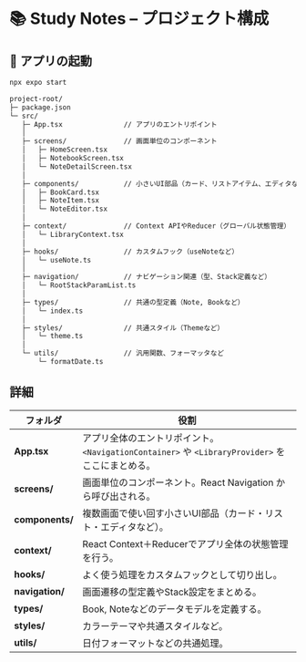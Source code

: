 # 📚 Study Notes – プロジェクト構成

## 🚀 アプリの起動
```bash
npx expo start

project-root/
├─ package.json
└─ src/
   ├─ App.tsx               // アプリのエントリポイント
   │
   ├─ screens/              // 画面単位のコンポーネント
   │   ├─ HomeScreen.tsx
   │   ├─ NotebookScreen.tsx
   │   └─ NoteDetailScreen.tsx
   │
   ├─ components/           // 小さいUI部品（カード、リストアイテム、エディタなど）
   │   ├─ BookCard.tsx
   │   ├─ NoteItem.tsx
   │   └─ NoteEditor.tsx
   │
   ├─ context/              // Context APIやReducer（グローバル状態管理）
   │   └─ LibraryContext.tsx
   │
   ├─ hooks/                // カスタムフック（useNoteなど）
   │   └─ useNote.ts
   │
   ├─ navigation/           // ナビゲーション関連（型、Stack定義など）
   │   └─ RootStackParamList.ts
   │
   ├─ types/                // 共通の型定義（Note, Bookなど）
   │   └─ index.ts
   │
   ├─ styles/               // 共通スタイル（Themeなど）
   │   └─ theme.ts
   │
   └─ utils/                // 汎用関数、フォーマッタなど
       └─ formatDate.ts
```
## 詳細
| フォルダ            | 役割                                                                     |
| --------------- | ---------------------------------------------------------------------- |
| **App.tsx**     | アプリ全体のエントリポイント。`<NavigationContainer>` や `<LibraryProvider>` をここにまとめる。 |
| **screens/**    | 画面単位のコンポーネント。React Navigation から呼び出される。                                |
| **components/** | 複数画面で使い回す小さいUI部品（カード・リスト・エディタなど）。                                      |
| **context/**    | React Context＋Reducerでアプリ全体の状態管理を行う。                                   |
| **hooks/**      | よく使う処理をカスタムフックとして切り出し。                                                 |
| **navigation/** | 画面遷移の型定義やStack設定をまとめる。                                                 |
| **types/**      | Book, Noteなどのデータモデルを定義する。                                              |
| **styles/**     | カラーテーマや共通スタイルなど。                                                       |
| **utils/**      | 日付フォーマットなどの共通処理。                                                       |
